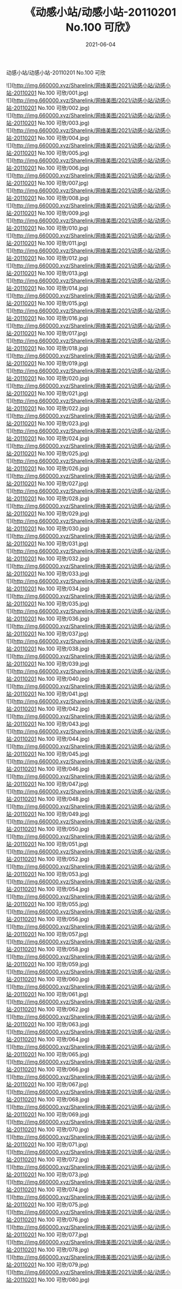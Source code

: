 ﻿---
layout: post
title:  《动感小站/动感小站-20110201 No.100 可欣》
date:   2021-06-04
img: http://img.660000.xyz/Sharelink/网络美图/2021/动感小站/动感小站-20110201 No.100 可欣/000.jpg
categories: [美女, 清纯, 唯美]
---

动感小站/动感小站-20110201 No.100 可欣

 ![](http://img.660000.xyz/Sharelink/网络美图/2021/动感小站/动感小站-20110201 No.100 可欣/001.jpg) <br>![](http://img.660000.xyz/Sharelink/网络美图/2021/动感小站/动感小站-20110201 No.100 可欣/002.jpg) <br>![](http://img.660000.xyz/Sharelink/网络美图/2021/动感小站/动感小站-20110201 No.100 可欣/003.jpg) <br>![](http://img.660000.xyz/Sharelink/网络美图/2021/动感小站/动感小站-20110201 No.100 可欣/004.jpg) <br>![](http://img.660000.xyz/Sharelink/网络美图/2021/动感小站/动感小站-20110201 No.100 可欣/005.jpg) <br>![](http://img.660000.xyz/Sharelink/网络美图/2021/动感小站/动感小站-20110201 No.100 可欣/006.jpg) <br>![](http://img.660000.xyz/Sharelink/网络美图/2021/动感小站/动感小站-20110201 No.100 可欣/007.jpg) <br>![](http://img.660000.xyz/Sharelink/网络美图/2021/动感小站/动感小站-20110201 No.100 可欣/008.jpg) <br>![](http://img.660000.xyz/Sharelink/网络美图/2021/动感小站/动感小站-20110201 No.100 可欣/009.jpg) <br>![](http://img.660000.xyz/Sharelink/网络美图/2021/动感小站/动感小站-20110201 No.100 可欣/010.jpg) <br>![](http://img.660000.xyz/Sharelink/网络美图/2021/动感小站/动感小站-20110201 No.100 可欣/011.jpg) <br>![](http://img.660000.xyz/Sharelink/网络美图/2021/动感小站/动感小站-20110201 No.100 可欣/012.jpg) <br>![](http://img.660000.xyz/Sharelink/网络美图/2021/动感小站/动感小站-20110201 No.100 可欣/013.jpg) <br>![](http://img.660000.xyz/Sharelink/网络美图/2021/动感小站/动感小站-20110201 No.100 可欣/014.jpg) <br>![](http://img.660000.xyz/Sharelink/网络美图/2021/动感小站/动感小站-20110201 No.100 可欣/015.jpg) <br>![](http://img.660000.xyz/Sharelink/网络美图/2021/动感小站/动感小站-20110201 No.100 可欣/016.jpg) <br>![](http://img.660000.xyz/Sharelink/网络美图/2021/动感小站/动感小站-20110201 No.100 可欣/017.jpg) <br>![](http://img.660000.xyz/Sharelink/网络美图/2021/动感小站/动感小站-20110201 No.100 可欣/018.jpg) <br>![](http://img.660000.xyz/Sharelink/网络美图/2021/动感小站/动感小站-20110201 No.100 可欣/019.jpg) <br>![](http://img.660000.xyz/Sharelink/网络美图/2021/动感小站/动感小站-20110201 No.100 可欣/020.jpg) <br>![](http://img.660000.xyz/Sharelink/网络美图/2021/动感小站/动感小站-20110201 No.100 可欣/021.jpg) <br>![](http://img.660000.xyz/Sharelink/网络美图/2021/动感小站/动感小站-20110201 No.100 可欣/022.jpg) <br>![](http://img.660000.xyz/Sharelink/网络美图/2021/动感小站/动感小站-20110201 No.100 可欣/023.jpg) <br>![](http://img.660000.xyz/Sharelink/网络美图/2021/动感小站/动感小站-20110201 No.100 可欣/024.jpg) <br>![](http://img.660000.xyz/Sharelink/网络美图/2021/动感小站/动感小站-20110201 No.100 可欣/025.jpg) <br>![](http://img.660000.xyz/Sharelink/网络美图/2021/动感小站/动感小站-20110201 No.100 可欣/026.jpg) <br>![](http://img.660000.xyz/Sharelink/网络美图/2021/动感小站/动感小站-20110201 No.100 可欣/027.jpg) <br>![](http://img.660000.xyz/Sharelink/网络美图/2021/动感小站/动感小站-20110201 No.100 可欣/028.jpg) <br>![](http://img.660000.xyz/Sharelink/网络美图/2021/动感小站/动感小站-20110201 No.100 可欣/029.jpg) <br>![](http://img.660000.xyz/Sharelink/网络美图/2021/动感小站/动感小站-20110201 No.100 可欣/030.jpg) <br>![](http://img.660000.xyz/Sharelink/网络美图/2021/动感小站/动感小站-20110201 No.100 可欣/031.jpg) <br>![](http://img.660000.xyz/Sharelink/网络美图/2021/动感小站/动感小站-20110201 No.100 可欣/032.jpg) <br>![](http://img.660000.xyz/Sharelink/网络美图/2021/动感小站/动感小站-20110201 No.100 可欣/033.jpg) <br>![](http://img.660000.xyz/Sharelink/网络美图/2021/动感小站/动感小站-20110201 No.100 可欣/034.jpg) <br>![](http://img.660000.xyz/Sharelink/网络美图/2021/动感小站/动感小站-20110201 No.100 可欣/035.jpg) <br>![](http://img.660000.xyz/Sharelink/网络美图/2021/动感小站/动感小站-20110201 No.100 可欣/036.jpg) <br>![](http://img.660000.xyz/Sharelink/网络美图/2021/动感小站/动感小站-20110201 No.100 可欣/037.jpg) <br>![](http://img.660000.xyz/Sharelink/网络美图/2021/动感小站/动感小站-20110201 No.100 可欣/038.jpg) <br>![](http://img.660000.xyz/Sharelink/网络美图/2021/动感小站/动感小站-20110201 No.100 可欣/039.jpg) <br>![](http://img.660000.xyz/Sharelink/网络美图/2021/动感小站/动感小站-20110201 No.100 可欣/040.jpg) <br>![](http://img.660000.xyz/Sharelink/网络美图/2021/动感小站/动感小站-20110201 No.100 可欣/041.jpg) <br>![](http://img.660000.xyz/Sharelink/网络美图/2021/动感小站/动感小站-20110201 No.100 可欣/042.jpg) <br>![](http://img.660000.xyz/Sharelink/网络美图/2021/动感小站/动感小站-20110201 No.100 可欣/043.jpg) <br>![](http://img.660000.xyz/Sharelink/网络美图/2021/动感小站/动感小站-20110201 No.100 可欣/044.jpg) <br>![](http://img.660000.xyz/Sharelink/网络美图/2021/动感小站/动感小站-20110201 No.100 可欣/045.jpg) <br>![](http://img.660000.xyz/Sharelink/网络美图/2021/动感小站/动感小站-20110201 No.100 可欣/046.jpg) <br>![](http://img.660000.xyz/Sharelink/网络美图/2021/动感小站/动感小站-20110201 No.100 可欣/047.jpg) <br>![](http://img.660000.xyz/Sharelink/网络美图/2021/动感小站/动感小站-20110201 No.100 可欣/048.jpg) <br>![](http://img.660000.xyz/Sharelink/网络美图/2021/动感小站/动感小站-20110201 No.100 可欣/049.jpg) <br>![](http://img.660000.xyz/Sharelink/网络美图/2021/动感小站/动感小站-20110201 No.100 可欣/050.jpg) <br>![](http://img.660000.xyz/Sharelink/网络美图/2021/动感小站/动感小站-20110201 No.100 可欣/051.jpg) <br>![](http://img.660000.xyz/Sharelink/网络美图/2021/动感小站/动感小站-20110201 No.100 可欣/052.jpg) <br>![](http://img.660000.xyz/Sharelink/网络美图/2021/动感小站/动感小站-20110201 No.100 可欣/053.jpg) <br>![](http://img.660000.xyz/Sharelink/网络美图/2021/动感小站/动感小站-20110201 No.100 可欣/054.jpg) <br>![](http://img.660000.xyz/Sharelink/网络美图/2021/动感小站/动感小站-20110201 No.100 可欣/055.jpg) <br>![](http://img.660000.xyz/Sharelink/网络美图/2021/动感小站/动感小站-20110201 No.100 可欣/056.jpg) <br>![](http://img.660000.xyz/Sharelink/网络美图/2021/动感小站/动感小站-20110201 No.100 可欣/057.jpg) <br>![](http://img.660000.xyz/Sharelink/网络美图/2021/动感小站/动感小站-20110201 No.100 可欣/058.jpg) <br>![](http://img.660000.xyz/Sharelink/网络美图/2021/动感小站/动感小站-20110201 No.100 可欣/059.jpg) <br>![](http://img.660000.xyz/Sharelink/网络美图/2021/动感小站/动感小站-20110201 No.100 可欣/060.jpg) <br>![](http://img.660000.xyz/Sharelink/网络美图/2021/动感小站/动感小站-20110201 No.100 可欣/061.jpg) <br>![](http://img.660000.xyz/Sharelink/网络美图/2021/动感小站/动感小站-20110201 No.100 可欣/062.jpg) <br>![](http://img.660000.xyz/Sharelink/网络美图/2021/动感小站/动感小站-20110201 No.100 可欣/063.jpg) <br>![](http://img.660000.xyz/Sharelink/网络美图/2021/动感小站/动感小站-20110201 No.100 可欣/064.jpg) <br>![](http://img.660000.xyz/Sharelink/网络美图/2021/动感小站/动感小站-20110201 No.100 可欣/065.jpg) <br>![](http://img.660000.xyz/Sharelink/网络美图/2021/动感小站/动感小站-20110201 No.100 可欣/066.jpg) <br>![](http://img.660000.xyz/Sharelink/网络美图/2021/动感小站/动感小站-20110201 No.100 可欣/067.jpg) <br>![](http://img.660000.xyz/Sharelink/网络美图/2021/动感小站/动感小站-20110201 No.100 可欣/068.jpg) <br>![](http://img.660000.xyz/Sharelink/网络美图/2021/动感小站/动感小站-20110201 No.100 可欣/069.jpg) <br>![](http://img.660000.xyz/Sharelink/网络美图/2021/动感小站/动感小站-20110201 No.100 可欣/070.jpg) <br>![](http://img.660000.xyz/Sharelink/网络美图/2021/动感小站/动感小站-20110201 No.100 可欣/071.jpg) <br>![](http://img.660000.xyz/Sharelink/网络美图/2021/动感小站/动感小站-20110201 No.100 可欣/072.jpg) <br>![](http://img.660000.xyz/Sharelink/网络美图/2021/动感小站/动感小站-20110201 No.100 可欣/073.jpg) <br>![](http://img.660000.xyz/Sharelink/网络美图/2021/动感小站/动感小站-20110201 No.100 可欣/074.jpg) <br>![](http://img.660000.xyz/Sharelink/网络美图/2021/动感小站/动感小站-20110201 No.100 可欣/075.jpg) <br>![](http://img.660000.xyz/Sharelink/网络美图/2021/动感小站/动感小站-20110201 No.100 可欣/076.jpg) <br>![](http://img.660000.xyz/Sharelink/网络美图/2021/动感小站/动感小站-20110201 No.100 可欣/077.jpg) <br>![](http://img.660000.xyz/Sharelink/网络美图/2021/动感小站/动感小站-20110201 No.100 可欣/078.jpg) <br>![](http://img.660000.xyz/Sharelink/网络美图/2021/动感小站/动感小站-20110201 No.100 可欣/079.jpg) <br>![](http://img.660000.xyz/Sharelink/网络美图/2021/动感小站/动感小站-20110201 No.100 可欣/080.jpg) <br>